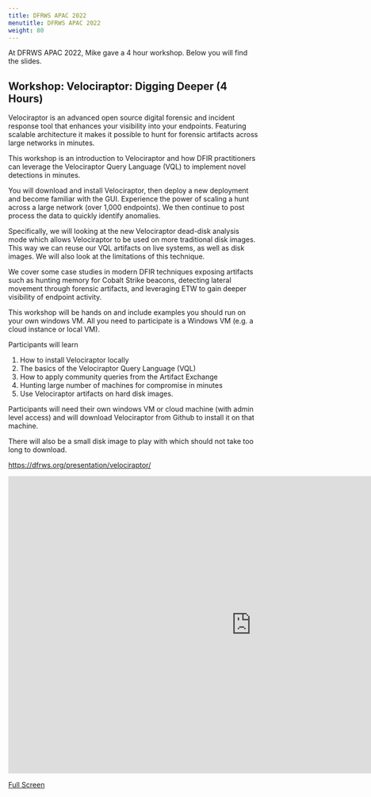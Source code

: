 ```yaml
---
title: DFRWS APAC 2022
menutitle: DFRWS APAC 2022
weight: 80
---
```


At DFRWS APAC 2022, Mike gave a 4 hour workshop. Below you will find the
slides.

## Workshop: Velociraptor: Digging Deeper (4 Hours)

Velociraptor is an advanced open source digital forensic and incident
response tool that enhances your visibility into your
endpoints. Featuring scalable architecture it makes it possible to
hunt for forensic artifacts across large networks in minutes.

This workshop is an introduction to Velociraptor and how DFIR
practitioners can leverage the Velociraptor Query Language (VQL) to
implement novel detections in minutes.

You will download and install Velociraptor, then deploy a new
deployment and become familiar with the GUI. Experience the power of
scaling a hunt across a large network (over 1,000 endpoints). We then
continue to post process the data to quickly identify anomalies.

Specifically, we will looking at the new Velociraptor dead-disk
analysis mode which allows Velociraptor to be used on more traditional
disk images. This way we can reuse our VQL artifacts on live systems,
as well as disk images. We will also look at the limitations of this
technique.

We cover some case studies in modern DFIR techniques exposing
artifacts such as hunting memory for Cobalt Strike beacons, detecting
lateral movement through forensic artifacts, and leveraging ETW to
gain deeper visibility of endpoint activity.

This workshop will be hands on and include examples you should run on
your own windows VM. All you need to participate is a Windows VM
(e.g. a cloud instance or local VM).

Participants will learn
1. How to install Velociraptor locally
2. The basics of the Velociraptor Query Language (VQL)
3. How to apply community queries from the Artifact Exchange
4. Hunting large number of machines for compromise in minutes
5. Use Velociraptor artifacts on hard disk images.

Participants will need their own windows VM or cloud machine (with
admin level access) and will download Velociraptor from Github to
install it on that machine.

There will also be a small disk image to play with which should not
take too long to download.

https://dfrws.org/presentation/velociraptor/

<iframe width="980px" height="600px" src="https://present.velocidex.com/dfrws_apac_2022/" frameborder="0" ></iframe>

[Full Screen](https://present.velocidex.com/dfrws_apac_2022/)
